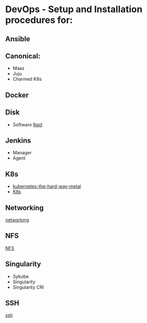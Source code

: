 # DevOps - Setup and Installation procedures for:

## Ansible

## Canonical:
* Maas
* Juju
* Charmed K8s

## Docker

## Disk
* Software [Raid](raid.md) 

## Jenkins
* Manager
* Agent
  

## K8s
* [kubernetes-the-hard-way-metal](https://github.com/jazzlyj/kubernetes-the-hard-way-metal)
* [K8s](README.md)

## Networking
[networking](networking.md)

## NFS
[NFS](nfs.md)

## Singularity
* Sykube
* Singularity
* Singularity CRI


## SSH
[ssh](ssh.md)
